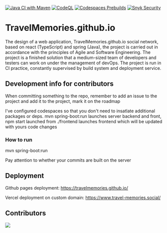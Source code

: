 [![Java CI with Maven](https://github.com/TravelMemories/TravelMemories.github.io/actions/workflows/maven.yml/badge.svg)](https://github.com/TravelMemories/TravelMemories.github.io/actions/workflows/maven.yml) [![CodeQL](https://github.com/TravelMemories/TravelMemories.github.io/actions/workflows/github-code-scanning/codeql/badge.svg)](https://github.com/TravelMemories/TravelMemories.github.io/actions/workflows/github-code-scanning/codeql) [![Codespaces Prebuilds](https://github.com/TravelMemories/TravelMemories.github.io/actions/workflows/codespaces/create_codespaces_prebuilds/badge.svg)](https://github.com/TravelMemories/TravelMemories.github.io/actions/workflows/codespaces/create_codespaces_prebuilds) [![Snyk Security](https://github.com/TravelMemories/TravelMemories.github.io/actions/workflows/snyk-security.yml/badge.svg)](https://github.com/TravelMemories/TravelMemories.github.io/actions/workflows/snyk-security.yml)
# TravelMemories.github.io

The design of a web application, TravelMemories.github.io social network, based on react (TypeScript) and spring (Java), the project is carried out in accordance with the principles of Agile and Software Engineering. The project is a finished solution that a medium-sized team of developers and testers can work on under the management of devOps. The project is run in CI practice, constantly supervised by build system and deployment service.

## Development info for contributors
When committing something to the repo, remember to add an issue to the project and add it to the project, mark it on the roadmap

I've configured codespaces so that you don't need to insatlate additional packages or deps.
mvn spring-boot:run launches server backend and front, npm start launched from ./frontend launches frontend which will be updated with yours code changes

### How to run  
mvn spring-boot:run  

Pay attention to whether your commits are built on the server

## Deployment 

Github pages deployment: https://travelmemories.github.io/

Vercel deployment on custom domain: https://www.travel-memories.social/

## Contributors 
<a href="https://github.com/TravelMemories/TravelMemories.github.io/graphs/contributors">
  <img src="https://contrib.rocks/image?repo=TravelMemories/TravelMemories.github.io" />
</a>
